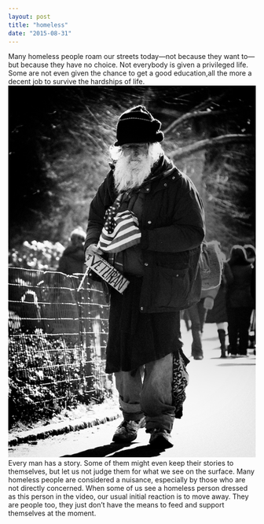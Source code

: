 ```yaml
---
layout: post
title: "homeless"
date: "2015-08-31"
---
```

Many homeless people roam our streets today—not because
they want to—but
because they have no choice.
Not everybody is given a privileged life.
Some are not even given the chance to get a good education,all the more a decent job to survive the hardships of life.
![Homeless](/res/Homeless_Veteran_in_New_York.jpeg)
Every man has a story.
Some of them might even keep their stories to themselves, but let us not judge them for what we see on the surface.
Many homeless people are considered a nuisance, especially by those who are not directly concerned.
When some of us see a homeless person dressed as this person in the video, our usual initial reaction is to move away.
They are people too, they just don’t have the means to feed and support themselves at the moment.
